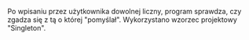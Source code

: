 Po wpisaniu przez użytkownika dowolnej liczny, program sprawdza, czy zgadza się z tą o której "pomyślał". Wykorzystano wzorzec projektowy "Singleton".
